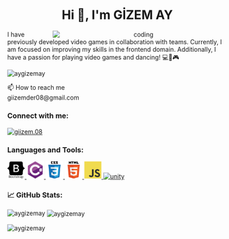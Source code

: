 <h1 align="center">Hi 👋, I'm GİZEM AY</h1>
<p align="center">
  <img align="right" alt="coding" width="400" src="https://i.pinimg.com/originals/e1/85/18/e18518c6d24257c6fb02e3c95a862d85.gif" />
</p>

<p align="left">
  I have previously developed video games in collaboration with teams. 
  Currently, I am focused on improving my skills in the frontend domain. 
  Additionally, I have a passion for playing video games and dancing! 
  💻💃🎮
</p>

<p align="left">
  <img src="https://komarev.com/ghpvc/?username=aygizemay&label=Profile%20views&color=f78fb3&style=flat" alt="aygizemay" />
</p>

<p align="left">
  📫 How to reach me<br>
  giizemder08@gmail.com
</p>

<h3 align="left">Connect with me:</h3>
<p align="left">
<a href="https://instagram.com/giizem.08" target="blank"><img align="center" src="https://raw.githubusercontent.com/rahuldkjain/github-profile-readme-generator/master/src/images/icons/Social/instagram.svg" alt="giizem.08" height="30" width="40" /></a>
</p>




<h3 align="left">Languages and Tools:</h3>
<p align="left"> <a href="https://getbootstrap.com" target="_blank" rel="noreferrer"> <img src="https://raw.githubusercontent.com/devicons/devicon/master/icons/bootstrap/bootstrap-plain-wordmark.svg" alt="bootstrap" width="40" height="40"/> </a> <a href="https://www.w3schools.com/cs/" target="_blank" rel="noreferrer"> <img src="https://raw.githubusercontent.com/devicons/devicon/master/icons/csharp/csharp-original.svg" alt="csharp" width="40" height="40"/> </a> <a href="https://www.w3schools.com/css/" target="_blank" rel="noreferrer"> <img src="https://raw.githubusercontent.com/devicons/devicon/master/icons/css3/css3-original-wordmark.svg" alt="css3" width="40" height="40"/> </a> <a href="https://www.w3.org/html/" target="_blank" rel="noreferrer"> <img src="https://raw.githubusercontent.com/devicons/devicon/master/icons/html5/html5-original-wordmark.svg" alt="html5" width="40" height="40"/> </a> <a href="https://developer.mozilla.org/en-US/docs/Web/JavaScript" target="_blank" rel="noreferrer"> <img src="https://raw.githubusercontent.com/devicons/devicon/master/icons/javascript/javascript-original.svg" alt="javascript" width="40" height="40"/> </a> <a href="https://unity.com/" target="_blank" rel="noreferrer"> <img src="https://www.vectorlogo.zone/logos/unity3d/unity3d-icon.svg" alt="unity" width="40" height="40"/> </a> </p>


<h3 align="left">📈 GitHub Stats:</h3>

<p><img align="left" src="https://github-readme-stats.vercel.app/api/top-langs?username=aygizemay&show_icons=true&title_color=f78fb3&text_color=f8a5c2&bg_color=000000&hide_border=true&locale=en&layout=compact" alt="aygizemay" /></p>

<p>&nbsp;<img align="center" src="https://github-readme-stats.vercel.app/api?username=aygizemay&show_icons=true&title_color=f78fb3&text_color=f8a5c2&bg_color=000000&hide_border=true&locale=en" alt="aygizemay" /></p>

<p><img align="center" src="https://github-readme-streak-stats.herokuapp.com/?user=aygizemay&theme=highcontrast" alt="aygizemay" /></p>


